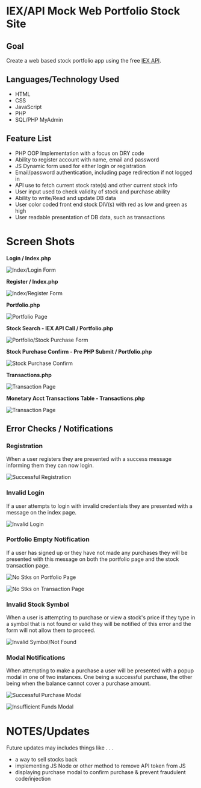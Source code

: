 # IEX/API Mock Web Portfolio Stock Site

## Goal
Create a web based stock portfolio app using the free [IEX API](https://iextrading.com/developer/).

## Languages/Technology Used
* HTML
* CSS
* JavaScript
* PHP
* SQL/PHP MyAdmin

## Feature List
* PHP OOP Implementation with a focus on DRY code
* Ability to register account with name, email and password
* JS Dynamic form used for either login or registration
* Email/password authentication, including page redirection if not logged in
* API use to fetch current stock rate(s) and other current stock info
* User input used to check validity of stock and purchase ability
* Ability to write/Read and update DB data
* User color coded front end stock DIV(s) with red as low and green as high
* User readable presentation of DB data, such as transactions

# Screen Shots

**Login / Index.php**

![Index/Login Form](https://i.imgur.com/VAh1KSC.png)

**Register / Index.php**

![Index/Register Form](https://i.imgur.com/xL3ethJ.png)

**Portfolio.php**

![Portfolio Page](https://i.imgur.com/OFQkI7K.png)

**Stock Search - IEX API Call / Portfolio.php**

![Portfolio/Stock Purchase Form](https://i.imgur.com/754BXJD.png)

**Stock Purchase Confirm - Pre PHP Submit / Portfolio.php**

![Stock Purchase Confirm](https://i.imgur.com/hvTPcvt.png)

**Transactions.php**

![Transaction Page](https://i.imgur.com/NNgHsrd.png)

**Monetary Acct Transactions Table - Transactions.php**

![Transaction Page](https://i.imgur.com/OycaSYl.png)

## Error Checks / Notifications

### Registration
When a user registers they are presented with a success message informing them they can now login.

![Successful Registration](https://i.imgur.com/nfU2LwE.png)

### Invalid Login
If a user attempts to login with invalid credentials they are presented with a message on the index page.

![Invalid Login](https://i.imgur.com/s8CPMMg.png)

### Portfolio Empty Notification
If a user has signed up or they have not made any purchases they will be presented with this message on both the portfolio page and the stock transaction page.

![No Stks on Portfolio Page](https://i.imgur.com/m64R9nV.png)

![No Stks on Transaction Page](https://i.imgur.com/6KKPG4y.png)

### Invalid Stock Symbol
When a user is attempting to purchase or view a stock's price if they type in a symbol that is not found or valid they will be notified of this error and the form will not allow them to proceed.

![Invalid Symbol/Not Found](https://i.imgur.com/e97IC3F.png)

### Modal Notifications
When attempting to make a purchase a user will be presented with a popup modal in one of two instances. One being a successful purchase, the other being when the balance cannot cover a purchase amount.

![Successful Purchase Modal](https://i.imgur.com/cUdjzgO.png)

![Insufficient Funds Modal](https://i.imgur.com/MnbdE58.png)

# NOTES/Updates

Future updates may includes things like . . .
* a way to sell stocks back
* implementing JS Node or other method to remove API token from JS
* displaying purchase modal to confirm purchase & prevent fraudulent code/injection